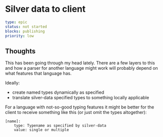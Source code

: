 Silver data to client
=====================

```yaml
type: epic
status: not started
blocks: publishing
priority: low
```

Thoughts
--------
This has been going through my head lately.
There are a few layers to this and how a parser for another language might work will probably depend on what features that language has.

Ideally:
* create named types dynamically as specified
* translate silver-data specified types to something locally applicable

For  a language with not-so-good typing features it might be better for the client to receive something like this (or just omit the types altogether):

```
[name]:
	type: Typename as specified by silver-data
	value: single or multiple
```
